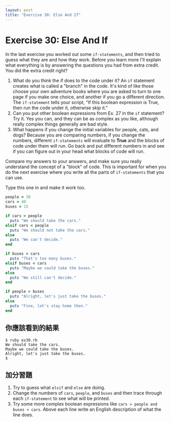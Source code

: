 ```yaml
---
layout: post
title: "Exercise 30: Else And If"
---
```

# Exercise 30: Else And If

In the last exercise you worked out some `if-statements`, and then tried to guess what they are and how they work. Before you learn more I'll explain what everything is by answering the questions you had from extra credit. You did the extra credit right?

1. What do you think the if does to the code under it? An `if` statement creates what is called a "branch" in the code. It's kind of like those choose your own adventure books where you are asked to turn to one page if you make one choice, and another if you go a different direction. The `if-statement` tells your script, "If this boolean expression is True, then run the code under it, otherwise skip it."
2. Can you put other boolean expressions from Ex. 27 in the `if` statement? Try it. Yes you can, and they can be as complex as you like, although really complex things generally are bad style.
3. What happens if you change the initial variables for people, cats, and dogs? Because you are comparing numbers, if you change the numbers, different `if-statements` will evaluate to **True** and the blocks of code under them will run. Go back and put different numbers in and see if you can figure out in your head what blocks of code will run.

Compare my answers to your answers, and make sure you really understand the concept of a "block" of code. This is important for when you do the next exercise where you write all the parts of `if-statements` that you can use.

Type this one in and make it work too.

```ruby
people = 30
cars = 40
buses = 15

if cars > people
  puts "We should take the cars."
elsif cars < people
  puts "We should not take the cars."
else
  puts "We can't decide."
end

if buses > cars
  puts "That's too many buses."
elsif buses < cars
  puts "Maybe we could take the buses."
else
  puts "We still can't decide."
end

if people > buses
  puts "Alright, let's just take the buses."
else
  puts "Fine, let's stay home then."
end
```

## 你應該看到的結果

    $ ruby ex30.rb
    We should take the cars.
    Maybe we could take the buses.
    Alright, let's just take the buses.
    $

## 加分習題
1. Try to guess what `elsif` and `else` are doing.
2. Change the numbers of `cars`, `people`, and `buses` and then trace through each `if-statement` to see what will be printed.
3. Try some more complex boolean expressions like `cars > people and buses < cars`.
Above each line write an English description of what the line does.
